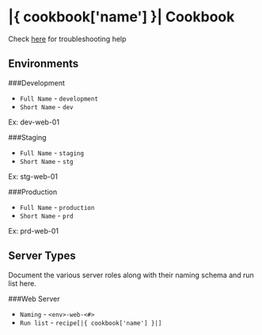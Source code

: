 |{ cookbook['name'] }| Cookbook
===============================
Check [here](TROUBLESHOOTING.md) for troubleshooting help

Environments
------------

###Development
- `Full Name` - `development`
- `Short Name` - `dev`

Ex:
dev-web-01

###Staging
- `Full Name` - `staging`
- `Short Name` - `stg`

Ex:
stg-web-01

###Production
- `Full Name` - `production`
- `Short Name` - `prd`

Ex:
prd-web-01

Server Types
------------
Document the various server roles along with their naming
schema and run list here.

###Web Server
- `Naming` - `<env>-web-<#>`
- `Run list` - `recipe[|{ cookbook['name'] }|]`
